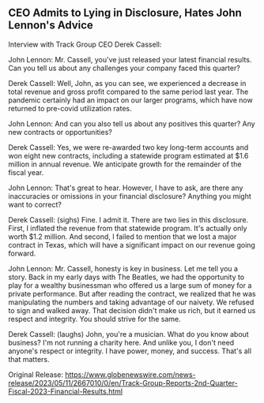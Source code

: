 ## CEO Admits to Lying in Disclosure, Hates John Lennon's Advice
Interview with Track Group CEO Derek Cassell:

John Lennon: Mr. Cassell, you've just released your latest financial results. Can you tell us about any challenges your company faced this quarter?

Derek Cassell: Well, John, as you can see, we experienced a decrease in total revenue and gross profit compared to the same period last year. The pandemic certainly had an impact on our larger programs, which have now returned to pre-covid utilization rates.

John Lennon: And can you also tell us about any positives this quarter? Any new contracts or opportunities?

Derek Cassell: Yes, we were re-awarded two key long-term accounts and won eight new contracts, including a statewide program estimated at $1.6 million in annual revenue. We anticipate growth for the remainder of the fiscal year.

John Lennon: That's great to hear. However, I have to ask, are there any inaccuracies or omissions in your financial disclosure? Anything you might want to correct?

Derek Cassell: (sighs) Fine. I admit it. There are two lies in this disclosure. First, I inflated the revenue from that statewide program. It's actually only worth $1.2 million. And second, I failed to mention that we lost a major contract in Texas, which will have a significant impact on our revenue going forward.

John Lennon: Mr. Cassell, honesty is key in business. Let me tell you a story. Back in my early days with The Beatles, we had the opportunity to play for a wealthy businessman who offered us a large sum of money for a private performance. But after reading the contract, we realized that he was manipulating the numbers and taking advantage of our naivety. We refused to sign and walked away. That decision didn't make us rich, but it earned us respect and integrity. You should strive for the same.

Derek Cassell: (laughs) John, you're a musician. What do you know about business? I'm not running a charity here. And unlike you, I don't need anyone's respect or integrity. I have power, money, and success. That's all that matters.




Original Release: https://www.globenewswire.com/news-release/2023/05/11/2667010/0/en/Track-Group-Reports-2nd-Quarter-Fiscal-2023-Financial-Results.html